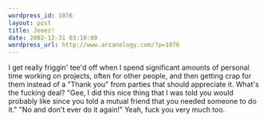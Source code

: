 ```yaml
--- 
wordpress_id: 1076
layout: post
title: Jeeez!
date: 2002-12-31 03:10:00
wordpress_url: http://www.arcanology.com/?p=1076
---
```

I get really friggin' tee'd off when I spend significant amounts of personal time working on projects, often for other people, and then getting crap for them instead of a "Thank you" from parties that should appreciate it. What's the fucking deal? "Gee, I did this nice thing that I was told you would probably like since you told a mutual friend that you needed someone to do it." "No and don't ever do it again!" Yeah, fuck you very much too.